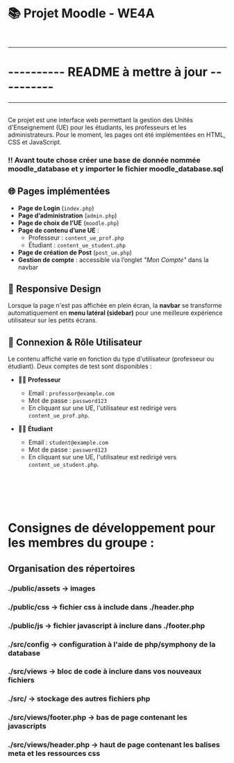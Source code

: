 # 📚 Projet Moodle - WE4A
<br><hr>
# ---------- README à mettre à jour ----------
<hr><br>
Ce projet est une interface web permettant la gestion des Unités d'Enseignement (UE) pour les étudiants, les professeurs et les administrateurs. Pour le moment, les pages ont été implémentées en HTML, CSS et JavaScript.

### ‼️ Avant toute chose créer une base de donnée nommée moodle_database et y importer le fichier moodle_database.sql

## 🌐 Pages implémentées

- **Page de Login** (`index.php`)
- **Page d’administration** (`admin.php`)
- **Page de choix de l’UE** (`moodle.php`)
- **Page de contenu d’une UE** :
    - Professeur : `content_ue_prof.php`
    - Étudiant : `content_ue_student.php`
- **Page de création de Post** (`post_ue.php`)
- **Gestion de compte** : accessible via l’onglet *"Mon Compte"* dans la navbar

## 🎨 Responsive Design

Lorsque la page n'est pas affichée en plein écran, la **navbar** se transforme automatiquement en **menu latéral (sidebar)** pour une meilleure expérience utilisateur sur les petits écrans.

## 👥 Connexion & Rôle Utilisateur

Le contenu affiché varie en fonction du type d'utilisateur (professeur ou étudiant). Deux comptes de test sont disponibles :

- 👨‍🏫 **Professeur**
    - Email : `professor@example.com`
    - Mot de passe : `password123`
    - En cliquant sur une UE, l'utilisateur est redirigé vers `content_ue_prof.php`.

- 👩‍🎓 **Étudiant**
    - Email : `student@example.com`
    - Mot de passe : `password123`
    - En cliquant sur une UE, l'utilisateur est redirigé vers `content_ue_student.php`.

<br><br><br><br>

# Consignes de développement pour les membres du groupe :

## Organisation des répertoires

### ./public/assets -> images

### ./public/css -> fichier css à include dans ./header.php

### ./public/js -> fichier javascript à inclure dans ./footer.php

### ./src/config -> configuration à l'aide de php/symphony de la database

### ./src/views -> bloc de code à inclure dans vos nouveaux fichiers

### ./src/ -> stockage des autres fichiers php

### ./src/views/footer.php -> bas de page contenant les javascripts

### ./src/views/header.php -> haut de page contenant les balises meta et les ressources css
